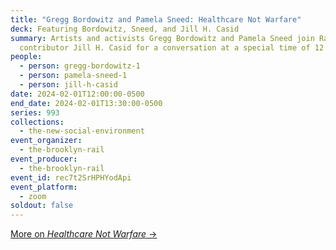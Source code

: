 ```yaml
---
title: "Gregg Bordowitz and Pamela Sneed: Healthcare Not Warfare"
deck: Featuring Bordowitz, Sneed, and Jill H. Casid
summary: Artists and activists Gregg Bordowitz and Pamela Sneed join Rail
  contributor Jill H. Casid for a conversation at a special time of 12 p.m. EST.
people:
  - person: gregg-bordowitz-1
  - person: pamela-sneed-1
  - person: jill-h-casid
date: 2024-02-01T12:00:00-0500
end_date: 2024-02-01T13:30:00-0500
series: 993
collections:
  - the-new-social-environment
event_organizer:
  - the-brooklyn-rail
event_producer:
  - the-brooklyn-rail
event_id: rec7t2SrHPHYodApi
event_platform:
  - zoom
soldout: false
---
```

[M﻿ore on *Healthcare Not Warfare* →](https://performa2023.org/healthcare-not-warfare-a-tragi-comedy/)